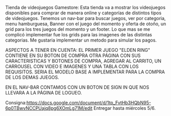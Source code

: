 Tienda de videojuegos Gamestore:
Esta tienda va a mostrar los videojuegos disponibles para comprar de manera online y categorías de distintos tipos de videojuegos.
Tenemos un nav-bar para buscar juegos, ver por categoria, menu hamburguesa, Banner con el juego del momento y oferta de otoño, un grid para los tres juegos del momento y un footer.
Lo que mas se me complicó implementar fue los grids para las imagenes de las distintas categorias.
Me gustaria implementar un metodo para simular los pagos.

ASPECTOS A TENER EN CUENTA:
EL PRIMER JUEGO "ELDEN RING" CONTIENE EN SU BOTON DE COMPRA OTRA PÁGINA CON SUS CARACTERISTICAS
Y BOTONES DE COMPRA, AGREGAR AL CARRITO, UN CARROUSEL CON VIDEO E IMAGENES Y UNA TABLA CON LOS REQUISITOS. SERIA EL MODELO BASE A IMPLEMENTAR PARA LA COMPRA DE LOS DEMAS JUEGOS.

EN EL NAV-BAR CONTAMOS CON UN BOTON DE SIGN IN QUE NOS LLEVARA A LA PÁGINA DE LOGUEO.

Consigna:https://docs.google.com/document/d/1tp_FvtHb3HQbN95-6p0TBwvNCCPUajq8pg6XOmLg71M/edit
Entregar hasta miércoles 5/6.
